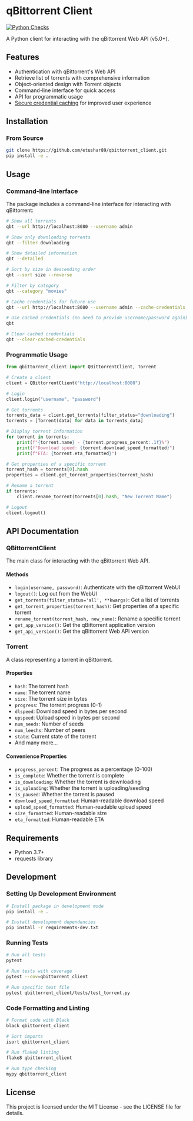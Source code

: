 # qBittorrent Client

[![Python Checks](https://github.com/etushar89/qbittorrent-client/actions/workflows/python-checks.yml/badge.svg)](https://github.com/etushar89/qbittorrent-client/actions/workflows/python-checks.yml)

A Python client for interacting with the qBittorrent Web API (v5.0+).

## Features

- Authentication with qBittorrent's Web API
- Retrieve list of torrents with comprehensive information
- Object-oriented design with Torrent objects
- Command-line interface for quick access
- API for programmatic usage
- [Secure credential caching](docs/password-caching.md) for improved user experience

## Installation

### From Source

```bash
git clone https://github.com/etushar89/qbittorrent_client.git
pip install -e .
```

## Usage

### Command-line Interface

The package includes a command-line interface for interacting with qBittorrent:

```bash
# Show all torrents
qbt --url http://localhost:8080 --username admin

# Show only downloading torrents
qbt --filter downloading

# Show detailed information
qbt --detailed

# Sort by size in descending order
qbt --sort size --reverse

# Filter by category
qbt --category "movies"

# Cache credentials for future use
qbt --url http://localhost:8080 --username admin --cache-credentials

# Use cached credentials (no need to provide username/password again)
qbt

# Clear cached credentials
qbt --clear-cached-credentials
```

### Programmatic Usage

```python
from qbittorrent_client import QBittorrentClient, Torrent

# Create a client
client = QBittorrentClient("http://localhost:8080")

# Login
client.login("username", "password")

# Get torrents
torrents_data = client.get_torrents(filter_status="downloading")
torrents = [Torrent(data) for data in torrents_data]

# Display torrent information
for torrent in torrents:
    print(f"{torrent.name} - {torrent.progress_percent:.1f}%")
    print(f"Download speed: {torrent.download_speed_formatted}")
    print(f"ETA: {torrent.eta_formatted}")

# Get properties of a specific torrent
torrent_hash = torrents[0].hash
properties = client.get_torrent_properties(torrent_hash)

# Rename a torrent
if torrents:
    client.rename_torrent(torrents[0].hash, "New Torrent Name")

# Logout
client.logout()
```

## API Documentation

### QBittorrentClient

The main class for interacting with the qBittorrent Web API.

#### Methods

- `login(username, password)`: Authenticate with the qBittorrent WebUI
- `logout()`: Log out from the WebUI
- `get_torrents(filter_status='all', **kwargs)`: Get a list of torrents
- `get_torrent_properties(torrent_hash)`: Get properties of a specific torrent
- `rename_torrent(torrent_hash, new_name)`: Rename a specific torrent
- `get_app_version()`: Get the qBittorrent application version
- `get_api_version()`: Get the qBittorrent Web API version

### Torrent

A class representing a torrent in qBittorrent.

#### Properties

- `hash`: The torrent hash
- `name`: The torrent name
- `size`: The torrent size in bytes
- `progress`: The torrent progress (0-1)
- `dlspeed`: Download speed in bytes per second
- `upspeed`: Upload speed in bytes per second
- `num_seeds`: Number of seeds
- `num_leechs`: Number of peers
- `state`: Current state of the torrent
- And many more...

#### Convenience Properties

- `progress_percent`: The progress as a percentage (0-100)
- `is_complete`: Whether the torrent is complete
- `is_downloading`: Whether the torrent is downloading
- `is_uploading`: Whether the torrent is uploading/seeding
- `is_paused`: Whether the torrent is paused
- `download_speed_formatted`: Human-readable download speed
- `upload_speed_formatted`: Human-readable upload speed
- `size_formatted`: Human-readable size
- `eta_formatted`: Human-readable ETA

## Requirements

- Python 3.7+
- requests library

## Development

### Setting Up Development Environment

```bash
# Install package in development mode
pip install -e .

# Install development dependencies
pip install -r requirements-dev.txt
```

### Running Tests

```bash
# Run all tests
pytest

# Run tests with coverage
pytest --cov=qbittorrent_client

# Run specific test file
pytest qbittorrent_client/tests/test_torrent.py
```

### Code Formatting and Linting

```bash
# Format code with Black
black qbittorrent_client

# Sort imports
isort qbittorrent_client

# Run flake8 linting
flake8 qbittorrent_client

# Run type checking
mypy qbittorrent_client
```

## License

This project is licensed under the MIT License - see the LICENSE file for details.
